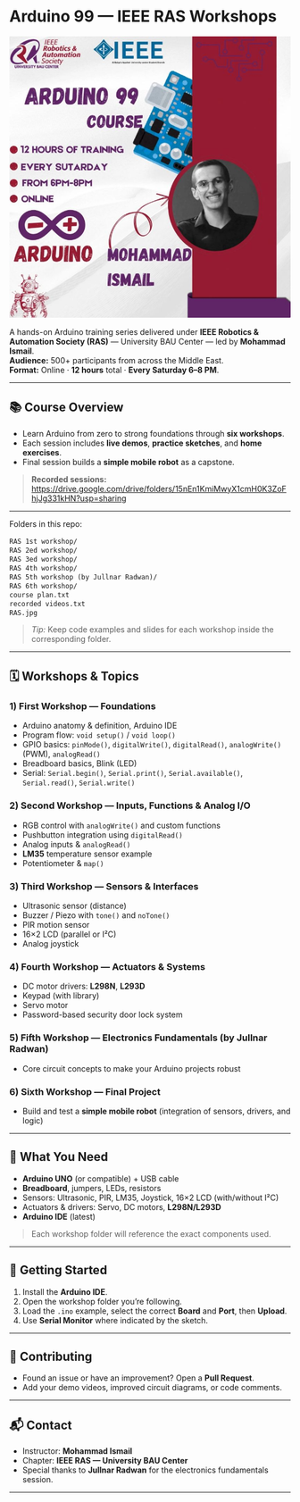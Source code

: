 # Arduino 99 — IEEE RAS Workshops

![Course Poster](RAS.jpg)

A hands-on Arduino training series delivered under **IEEE Robotics & Automation Society (RAS)** — University BAU Center — led by **Mohammad Ismail**.  
**Audience:** 500+ participants from across the Middle East.  
**Format:** Online · **12 hours** total · **Every Saturday 6–8 PM**.

---

## 📚 Course Overview
- Learn Arduino from zero to strong foundations through **six workshops**.
- Each session includes **live demos**, **practice sketches**, and **home exercises**.
- Final session builds a **simple mobile robot** as a capstone.

> **Recorded sessions:** https://drive.google.com/drive/folders/15nEn1KmiMwyX1cmH0K3ZoFhjJg331kHN?usp=sharing

---
Folders in this repo:
```
RAS 1st workshop/
RAS 2ed workshop/
RAS 3ed workshop/
RAS 4th workshop/
RAS 5th workshop (by Jullnar Radwan)/
RAS 6th workshop/
course plan.txt
recorded videos.txt
RAS.jpg
```
> *Tip:* Keep code examples and slides for each workshop inside the corresponding folder.

---

## 🗓️ Workshops & Topics

### 1) First Workshop — Foundations
- Arduino anatomy & definition, Arduino IDE  
- Program flow: `void setup()` / `void loop()`  
- GPIO basics: `pinMode()`, `digitalWrite()`, `digitalRead()`, `analogWrite()` (PWM), `analogRead()`  
- Breadboard basics, Blink (LED)  
- Serial: `Serial.begin()`, `Serial.print()`, `Serial.available()`, `Serial.read()`, `Serial.write()`

### 2) Second Workshop — Inputs, Functions & Analog I/O
- RGB control with `analogWrite()` and custom functions  
- Pushbutton integration using `digitalRead()`  
- Analog inputs & `analogRead()`  
- **LM35** temperature sensor example  
- Potentiometer & `map()`

### 3) Third Workshop — Sensors & Interfaces
- Ultrasonic sensor (distance)  
- Buzzer / Piezo with `tone()` and `noTone()`  
- PIR motion sensor  
- 16×2 LCD (parallel or I²C)  
- Analog joystick

### 4) Fourth Workshop — Actuators & Systems
- DC motor drivers: **L298N**, **L293D**  
- Keypad (with library)  
- Servo motor  
- Password-based security door lock system

### 5) Fifth Workshop — Electronics Fundamentals (by Jullnar Radwan)
- Core circuit concepts to make your Arduino projects robust

### 6) Sixth Workshop — Final Project
- Build and test a **simple mobile robot** (integration of sensors, drivers, and logic)

---

## 🧰 What You Need
- **Arduino UNO** (or compatible) + USB cable  
- **Breadboard**, jumpers, LEDs, resistors  
- Sensors: Ultrasonic, PIR, LM35, Joystick, 16×2 LCD (with/without I²C)  
- Actuators & drivers: Servo, DC motors, **L298N/L293D**  
- **Arduino IDE** (latest)  

> Each workshop folder will reference the exact components used.

---

## 🚀 Getting Started
1. Install the **Arduino IDE**.  
2. Open the workshop folder you’re following.  
3. Load the `.ino` example, select the correct **Board** and **Port**, then **Upload**.  
4. Use **Serial Monitor** where indicated by the sketch.

---

## 🤝 Contributing
- Found an issue or have an improvement? Open a **Pull Request**.  
- Add your demo videos, improved circuit diagrams, or code comments.

---

## 📬 Contact
- Instructor: **Mohammad Ismail**  
- Chapter: **IEEE RAS — University BAU Center**
- Special thanks to **Jullnar Radwan** for the electronics fundamentals session.

---

